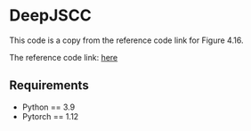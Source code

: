 # DeepJSCC

This code is a copy from the reference code link for Figure 4.16.

The reference code link: [here](https://github.com/haoyye/End2End_GAN)

## Requirements

* Python == 3.9
* Pytorch == 1.12
